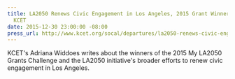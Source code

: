 ```yaml
---
title: LA2050 Renews Civic Engagement in Los Angeles, 2015 Grant Winners Announced,
  KCET
date: 2015-12-30 23:00:00 -08:00
press_url: http://www.kcet.org/socal/departures/la2050-renews-civic-engagement-in-los-angeles-2015-grant-winners-announced.html
---
```


KCET's Adriana Widdoes writes about the winners of the 2015 My LA2050 Grants Challenge and the LA2050 initiative's broader efforts to renew civic engagement in Los Angeles.
